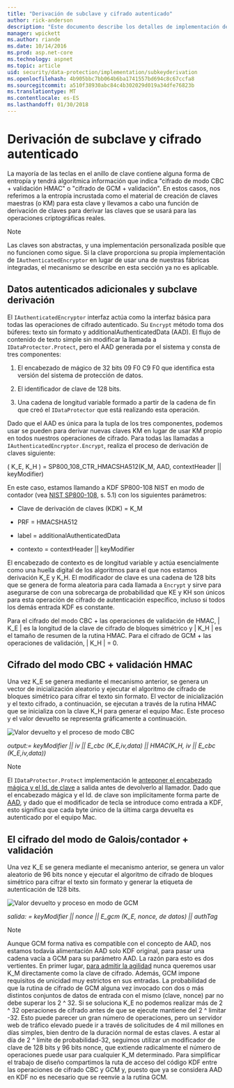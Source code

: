 ```yaml
---
title: "Derivación de subclave y cifrado autenticado"
author: rick-anderson
description: "Este documento describe los detalles de implementación de protección de datos de ASP.NET Core subclave derivación y autentican el cifrado."
manager: wpickett
ms.author: riande
ms.date: 10/14/2016
ms.prod: asp.net-core
ms.technology: aspnet
ms.topic: article
uid: security/data-protection/implementation/subkeyderivation
ms.openlocfilehash: 4b905bbc7bb064b6ba1741557bd694c8c67ccfa8
ms.sourcegitcommit: a510f38930abc84c4b302029d019a34dfe76823b
ms.translationtype: MT
ms.contentlocale: es-ES
ms.lasthandoff: 01/30/2018
---
```

# <a name="subkey-derivation-and-authenticated-encryption"></a>Derivación de subclave y cifrado autenticado

<a name="data-protection-implementation-subkey-derivation"></a>

La mayoría de las teclas en el anillo de clave contiene alguna forma de entropía y tendrá algorítmica información que indica "cifrado de modo CBC + validación HMAC" o "cifrado de GCM + validación". En estos casos, nos referimos a la entropía incrustada como el material de creación de claves maestras (o KM) para esta clave y llevamos a cabo una función de derivación de claves para derivar las claves que se usará para las operaciones criptográficas reales.

> [!NOTE]
> Las claves son abstractas, y una implementación personalizada posible que no funcionen como sigue. Si la clave proporciona su propia implementación de `IAuthenticatedEncryptor` en lugar de usar una de nuestras fábricas integradas, el mecanismo se describe en esta sección ya no es aplicable.

<a name="data-protection-implementation-subkey-derivation-aad"></a>

## <a name="additional-authenticated-data-and-subkey-derivation"></a>Datos autenticados adicionales y subclave derivación

El `IAuthenticatedEncryptor` interfaz actúa como la interfaz básica para todas las operaciones de cifrado autenticado. Su `Encrypt` método toma dos búferes: texto sin formato y additionalAuthenticatedData (AAD). El flujo de contenido de texto simple sin modificar la llamada a `IDataProtector.Protect`, pero el AAD generada por el sistema y consta de tres componentes:

1. El encabezado de mágico de 32 bits 09 F0 C9 F0 que identifica esta versión del sistema de protección de datos.

2. El identificador de clave de 128 bits.

3. Una cadena de longitud variable formado a partir de la cadena de fin que creó el `IDataProtector` que está realizando esta operación.

Dado que el AAD es única para la tupla de los tres componentes, podemos usar se pueden para derivar nuevas claves KM en lugar de usar KM propio en todos nuestros operaciones de cifrado. Para todas las llamadas a `IAuthenticatedEncryptor.Encrypt`, realiza el proceso de derivación de claves siguiente:

( K_E, K_H ) = SP800_108_CTR_HMACSHA512(K_M, AAD, contextHeader || keyModifier)

En este caso, estamos llamando a KDF SP800-108 NIST en modo de contador (vea [NIST SP800-108](http://nvlpubs.nist.gov/nistpubs/Legacy/SP/nistspecialpublication800-108.pdf), s. 5.1) con los siguientes parámetros:

* Clave de derivación de claves (KDK) = K_M

* PRF = HMACSHA512

* label = additionalAuthenticatedData

* contexto = contextHeader || keyModifier

El encabezado de contexto es de longitud variable y actúa esencialmente como una huella digital de los algoritmos para el que nos estamos derivación K_E y K_H. El modificador de clave es una cadena de 128 bits que se genera de forma aleatoria para cada llamada a `Encrypt` y sirve para asegurarse de con una sobrecarga de probabilidad que KE y KH son únicos para esta operación de cifrado de autenticación específico, incluso si todos los demás entrada KDF es constante.

Para el cifrado del modo CBC + las operaciones de validación de HMAC, | K_E | es la longitud de la clave de cifrado de bloques simétrico y | K_H | es el tamaño de resumen de la rutina HMAC. Para el cifrado de GCM + las operaciones de validación, | K_H | = 0.

## <a name="cbc-mode-encryption--hmac-validation"></a>Cifrado del modo CBC + validación HMAC

Una vez K_E se genera mediante el mecanismo anterior, se genera un vector de inicialización aleatorio y ejecutar el algoritmo de cifrado de bloques simétrico para cifrar el texto sin formato. El vector de inicialización y el texto cifrado, a continuación, se ejecutan a través de la rutina HMAC que se inicializa con la clave K_H para generar el equipo Mac. Este proceso y el valor devuelto se representa gráficamente a continuación.

![Valor devuelto y el proceso de modo CBC](subkeyderivation/_static/cbcprocess.png)

*output:= keyModifier || iv || E_cbc (K_E,iv,data) || HMAC(K_H, iv || E_cbc (K_E,iv,data))*

> [!NOTE]
> El `IDataProtector.Protect` implementación le [anteponer el encabezado mágica y el Id. de clave](authenticated-encryption-details.md) a salida antes de devolverlo al llamador. Dado que el encabezado mágica y el Id. de clave son implícitamente forma parte de [AAD](xref:security/data-protection/implementation/subkeyderivation#data-protection-implementation-subkey-derivation-aad), y dado que el modificador de tecla se introduce como entrada a KDF, esto significa que cada byte único de la última carga devuelta es autenticado por el equipo Mac.

## <a name="galoiscounter-mode-encryption--validation"></a>El cifrado del modo de Galois/contador + validación

Una vez K_E se genera mediante el mecanismo anterior, se genera un valor aleatorio de 96 bits nonce y ejecutar el algoritmo de cifrado de bloques simétrico para cifrar el texto sin formato y generar la etiqueta de autenticación de 128 bits.

![Valor devuelto y proceso en modo de GCM](subkeyderivation/_static/galoisprocess.png)

*salida: = keyModifier || nonce || E_gcm (K_E, nonce, de datos) || authTag*

> [!NOTE]
> Aunque GCM forma nativa es compatible con el concepto de AAD, nos estamos todavía alimentación AAD solo KDF original, para pasar una cadena vacía a GCM para su parámetro AAD. La razón para esto es dos vertientes. En primer lugar, [para admitir la agilidad](context-headers.md#data-protection-implementation-context-headers) nunca queremos usar K_M directamente como la clave de cifrado. Además, GCM impone requisitos de unicidad muy estrictos en sus entradas. La probabilidad de que la rutina de cifrado de GCM alguna vez invocado con dos o más distintos conjuntos de datos de entrada con el mismo (clave, nonce) par no debe superar los 2 ^ 32. Si se soluciona K_E no podemos realizar más de 2 ^ 32 operaciones de cifrado antes de que se ejecute mantiene del 2 ^ limitar -32. Esto puede parecer un gran número de operaciones, pero un servidor web de tráfico elevado puede ir a través de solicitudes de 4 mil millones en días simples, bien dentro de la duración normal de estas claves. A estar al día de 2 ^ límite de probabilidad-32, seguimos utilizar un modificador de clave de 128 bits y 96 bits nonce, que extiende radicalmente el número de operaciones puede usar para cualquier K_M determinado. Para simplificar el trabajo de diseño compartimos la ruta de acceso del código KDF entre las operaciones de cifrado CBC y GCM y, puesto que ya se considera AAD en KDF no es necesario que se reenvíe a la rutina GCM.
